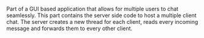 Part of a GUI based application that allows for multiple users to chat seamlessly. This part contains the server side code to host a multiple client chat. The server creates a new thread for each client, reads every incoming message and forwards them to every other client.
